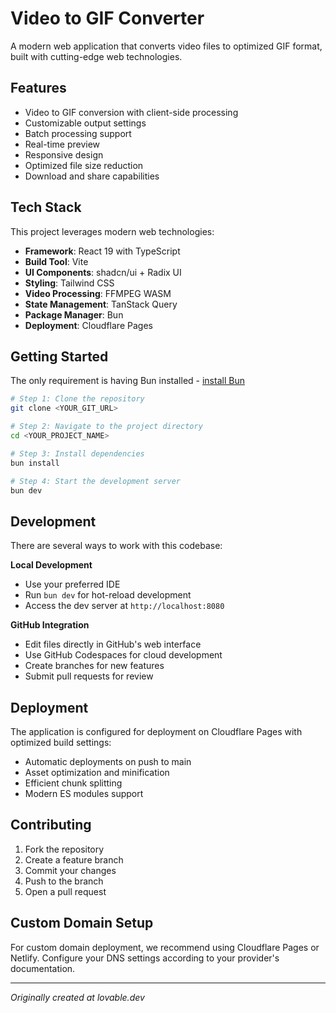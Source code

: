 # Video to GIF Converter

A modern web application that converts video files to optimized GIF format, built with cutting-edge web technologies.

## Features

- Video to GIF conversion with client-side processing
- Customizable output settings
- Batch processing support
- Real-time preview
- Responsive design
- Optimized file size reduction
- Download and share capabilities

## Tech Stack

This project leverages modern web technologies:

- **Framework**: React 19 with TypeScript
- **Build Tool**: Vite
- **UI Components**: shadcn/ui + Radix UI
- **Styling**: Tailwind CSS
- **Video Processing**: FFMPEG WASM
- **State Management**: TanStack Query
- **Package Manager**: Bun
- **Deployment**: Cloudflare Pages

## Getting Started

The only requirement is having Bun installed - [install Bun](https://bun.sh/docs/installation)

```sh
# Step 1: Clone the repository
git clone <YOUR_GIT_URL>

# Step 2: Navigate to the project directory
cd <YOUR_PROJECT_NAME>

# Step 3: Install dependencies
bun install

# Step 4: Start the development server
bun dev
```

## Development

There are several ways to work with this codebase:

**Local Development**
- Use your preferred IDE
- Run `bun dev` for hot-reload development
- Access the dev server at `http://localhost:8080`

**GitHub Integration**
- Edit files directly in GitHub's web interface
- Use GitHub Codespaces for cloud development
- Create branches for new features
- Submit pull requests for review

## Deployment

The application is configured for deployment on Cloudflare Pages with optimized build settings:

- Automatic deployments on push to main
- Asset optimization and minification
- Efficient chunk splitting
- Modern ES modules support

## Contributing

1. Fork the repository
2. Create a feature branch
3. Commit your changes
4. Push to the branch
5. Open a pull request

## Custom Domain Setup

For custom domain deployment, we recommend using Cloudflare Pages or Netlify. Configure your DNS settings according to your provider's documentation.

---
*Originally created at lovable.dev*
